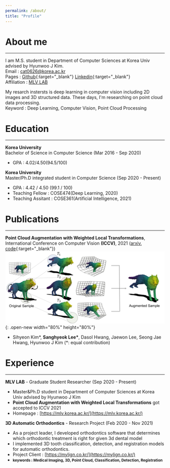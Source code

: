 ```yaml
---
permalink: /about/
title: "Profile"
---
```


# About me
---
I am M.S. student in Department of Computer Sciences at Korea Univ advised by Hyunwoo J Kim.  
Email : cat0626@korea.ac.kr  
Pages : [Github](https://github.com/Lsanghyeok){:target="_blank"}  [Linkedin](https://www.linkedin.com/in/sanghyeok-%E2%80%8Dlee-7030a3217){:target="_blank"}  
Affiliation : [MLV LAB](https://mlv.korea.ac.kr/)

My resarch instersts is deep learning in computer vision including 2D images and 3D structured data. These days, I'm researching on point cloud data processing.  
Keyword : Deep Learning, Computer Vision, Point Cloud Processing

# Education
---
__Korea University__  
Bachelor of Science in Computer Science (Mar 2016 - Sep 2020)
+ GPA : 4.02/4.50(94.5/100)

__Korea University__  
Master/Ph.D integrated student in Computer Science (Sep 2020 - Present)
+ GPA : 4.42 / 4.50 (99.1 / 100)
+ Teaching Fellow : COSE474(Deep Learning, 2020)
+ Teaching Assitant : COSE361(Artificial Intelligence, 2021)

# Publications
---
**Point Cloud Augmentation with Weighted Local Transformations**, International Conference on Computer Vision **(ICCV)**, 2021 ([arxiv](), [code](https://github.com/mlvlab/PointWOLF){:target="_blank"})
![PointWOLF](/assets/images/PointWOLF.jpg){: .open-new width="80%" height="80%"}
+ Sihyeon Kim\*, **Sanghyeok Lee\***, Dasol Hwang, Jaewon Lee, Seong Jae Hwang, Hyunwoo J Kim (*: equal contribution)

# Experience
---
**MLV LAB** - Graduate Student Researcher (Sep 2020 - Present)  
+ Master&Ph.D student in Department of Computer Sciences at Korea Univ advised by Hyunwoo J Kim  
+ **Point Cloud Augmentation with Weighted Local Transformations** got accepted to ICCV 2021  
+ Homepage : [https://mlv.korea.ac.kr/](https://mlv.korea.ac.kr/)  
  
**3D Automatic Orthodontics** - Research Project (Feb 2020 - Nov 2021)
+ As a project leader, I developed orthodontics software that determines which orthodontic treatment is right for given 3d dental model
+ I implemented 3D tooth classification, detection, and registration models for automatic orthodontics.
+ Project Client : [https://mylign.co.kr/](https://mylign.co.kr/)
+ **<small>keywords : Medical Imaging, 3D, Point Cloud, Classification, Detection, Registration</small>**

